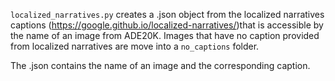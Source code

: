 `localized_narratives.py` creates a .json object from the localized narratives captions (https://google.github.io/localized-narratives/)that is accessible by the name of an image from ADE20K.
Images that have no caption provided from localized narratives are move into a `no_captions` folder.

The .json contains the name of an image and the corresponding caption.